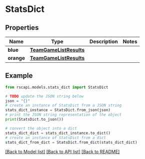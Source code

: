 # StatsDict


## Properties

Name | Type | Description | Notes
------------ | ------------- | ------------- | -------------
**blue** | [**TeamGameListResults**](TeamGameListResults.md) |  | 
**orange** | [**TeamGameListResults**](TeamGameListResults.md) |  | 

## Example

```python
from rscapi.models.stats_dict import StatsDict

# TODO update the JSON string below
json = "{}"
# create an instance of StatsDict from a JSON string
stats_dict_instance = StatsDict.from_json(json)
# print the JSON string representation of the object
print(StatsDict.to_json())

# convert the object into a dict
stats_dict_dict = stats_dict_instance.to_dict()
# create an instance of StatsDict from a dict
stats_dict_from_dict = StatsDict.from_dict(stats_dict_dict)
```
[[Back to Model list]](../README.md#documentation-for-models) [[Back to API list]](../README.md#documentation-for-api-endpoints) [[Back to README]](../README.md)


